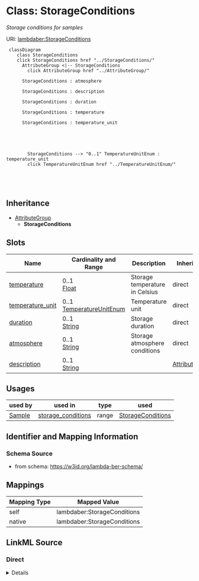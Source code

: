 

# Class: StorageConditions 


_Storage conditions for samples_





URI: [lambdaber:StorageConditions](https://w3id.org/lambda-ber-schema/StorageConditions)





```mermaid
 classDiagram
    class StorageConditions
    click StorageConditions href "../StorageConditions/"
      AttributeGroup <|-- StorageConditions
        click AttributeGroup href "../AttributeGroup/"
      
      StorageConditions : atmosphere
        
      StorageConditions : description
        
      StorageConditions : duration
        
      StorageConditions : temperature
        
      StorageConditions : temperature_unit
        
          
    
        
        
        StorageConditions --> "0..1" TemperatureUnitEnum : temperature_unit
        click TemperatureUnitEnum href "../TemperatureUnitEnum/"
    

        
      
```





## Inheritance
* [AttributeGroup](AttributeGroup.md)
    * **StorageConditions**



## Slots

| Name | Cardinality and Range | Description | Inheritance |
| ---  | --- | --- | --- |
| [temperature](temperature.md) | 0..1 <br/> [Float](Float.md) | Storage temperature in Celsius | direct |
| [temperature_unit](temperature_unit.md) | 0..1 <br/> [TemperatureUnitEnum](TemperatureUnitEnum.md) | Temperature unit | direct |
| [duration](duration.md) | 0..1 <br/> [String](String.md) | Storage duration | direct |
| [atmosphere](atmosphere.md) | 0..1 <br/> [String](String.md) | Storage atmosphere conditions | direct |
| [description](description.md) | 0..1 <br/> [String](String.md) |  | [AttributeGroup](AttributeGroup.md) |





## Usages

| used by | used in | type | used |
| ---  | --- | --- | --- |
| [Sample](Sample.md) | [storage_conditions](storage_conditions.md) | range | [StorageConditions](StorageConditions.md) |







## Identifier and Mapping Information






### Schema Source


* from schema: https://w3id.org/lambda-ber-schema/




## Mappings

| Mapping Type | Mapped Value |
| ---  | ---  |
| self | lambdaber:StorageConditions |
| native | lambdaber:StorageConditions |






## LinkML Source

<!-- TODO: investigate https://stackoverflow.com/questions/37606292/how-to-create-tabbed-code-blocks-in-mkdocs-or-sphinx -->

### Direct

<details>
```yaml
name: StorageConditions
description: Storage conditions for samples
from_schema: https://w3id.org/lambda-ber-schema/
is_a: AttributeGroup
attributes:
  temperature:
    name: temperature
    description: Storage temperature in Celsius
    from_schema: https://w3id.org/lambda-ber-schema/
    rank: 1000
    domain_of:
    - StorageConditions
    - ExperimentalConditions
    - BiophysicalProperty
    range: float
  temperature_unit:
    name: temperature_unit
    description: Temperature unit
    from_schema: https://w3id.org/lambda-ber-schema/
    rank: 1000
    domain_of:
    - StorageConditions
    range: TemperatureUnitEnum
  duration:
    name: duration
    description: Storage duration
    from_schema: https://w3id.org/lambda-ber-schema/
    rank: 1000
    domain_of:
    - StorageConditions
    range: string
  atmosphere:
    name: atmosphere
    description: Storage atmosphere conditions
    from_schema: https://w3id.org/lambda-ber-schema/
    rank: 1000
    domain_of:
    - StorageConditions
    - ExperimentalConditions
    range: string

```
</details>

### Induced

<details>
```yaml
name: StorageConditions
description: Storage conditions for samples
from_schema: https://w3id.org/lambda-ber-schema/
is_a: AttributeGroup
attributes:
  temperature:
    name: temperature
    description: Storage temperature in Celsius
    from_schema: https://w3id.org/lambda-ber-schema/
    rank: 1000
    alias: temperature
    owner: StorageConditions
    domain_of:
    - StorageConditions
    - ExperimentalConditions
    - BiophysicalProperty
    range: float
  temperature_unit:
    name: temperature_unit
    description: Temperature unit
    from_schema: https://w3id.org/lambda-ber-schema/
    rank: 1000
    alias: temperature_unit
    owner: StorageConditions
    domain_of:
    - StorageConditions
    range: TemperatureUnitEnum
  duration:
    name: duration
    description: Storage duration
    from_schema: https://w3id.org/lambda-ber-schema/
    rank: 1000
    alias: duration
    owner: StorageConditions
    domain_of:
    - StorageConditions
    range: string
  atmosphere:
    name: atmosphere
    description: Storage atmosphere conditions
    from_schema: https://w3id.org/lambda-ber-schema/
    rank: 1000
    alias: atmosphere
    owner: StorageConditions
    domain_of:
    - StorageConditions
    - ExperimentalConditions
    range: string
  description:
    name: description
    from_schema: https://w3id.org/lambda-ber-schema/
    alias: description
    owner: StorageConditions
    domain_of:
    - NamedThing
    - AttributeGroup
    range: string

```
</details>
